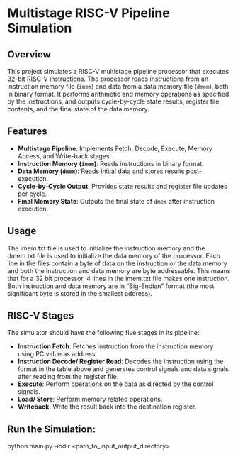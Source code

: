 # Multistage RISC-V Pipeline Simulation

## Overview

This project simulates a RISC-V multistage pipeline processor that executes 32-bit RISC-V instructions. The processor reads instructions from an instruction memory file (`imem`) and data from a data memory file (`dmem`), both in binary format. It performs arithmetic and memory operations as specified by the instructions, and outputs cycle-by-cycle state results, register file contents, and the final state of the data memory.

## Features

- **Multistage Pipeline**: Implements Fetch, Decode, Execute, Memory Access, and Write-back stages.
- **Instruction Memory (`imem`)**: Reads instructions in binary format.
- **Data Memory (`dmem`)**: Reads initial data and stores results post-execution.
- **Cycle-by-Cycle Output**: Provides state results and register file updates per cycle.
- **Final Memory State**: Outputs the final state of `dmem` after instruction execution.

## Usage

The imem.txt file is used to initialize the instruction memory and the dmem.txt file is used to initialize the
data memory of the processor. Each line in the files contain a byte of data on the instruction or the data
memory and both the instruction and data memory are byte addressable. This means that for a 32 bit
processor, 4 lines in the imem.txt file makes one instruction. Both instruction and data memory are in
“Big-Endian” format (the most significant byte is stored in the smallest address).

## RISC-V Stages

The simulator should have the following five stages in its pipeline:
- **Instruction Fetch**: Fetches instruction from the instruction memory using PC value as address.
- **Instruction Decode/ Register Read**: Decodes the instruction using the format in the table above
and generates control signals and data signals after reading from the register file.
- **Execute**: Perform operations on the data as directed by the control signals.
- **Load/ Store**: Perform memory related operations.
- **Writeback**: Write the result back into the destination register.

## Run the Simulation:
python main.py -iodir <path_to_input_output_directory>
